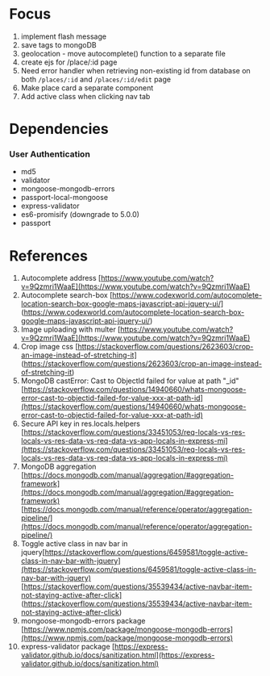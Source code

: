 # Focus 
1. implement flash message
2. save tags to mongoDB
3. geolocation - move autocomplete() function to a separate file
4. create ejs for /place/:id page
5. Need error handler when retrieving non-existing id from database on both ```/places/:id``` and ```/places/:id/edit``` page
6. Make place card a separate component
7. Add active class when clicking nav tab

# Dependencies
### User Authentication
- md5
- validator
- mongoose-mongodb-errors
- passport-local-mongoose
- express-validator
- es6-promisify (downgrade to 5.0.0)
- passport

# References
1. Autocomplete address [https://www.youtube.com/watch?v=9Qzmri1WaaE](https://www.youtube.com/watch?v=9Qzmri1WaaE)
2. Autocomplete search-box  [https://www.codexworld.com/autocomplete-location-search-box-google-maps-javascript-api-jquery-ui/]
 (https://www.codexworld.com/autocomplete-location-search-box-google-maps-javascript-api-jquery-ui/)
3. Image uploading with multer [https://www.youtube.com/watch?v=9Qzmri1WaaE](https://www.youtube.com/watch?v=9Qzmri1WaaE)
4. Crop image css [https://stackoverflow.com/questions/2623603/crop-an-image-instead-of-stretching-it]
(https://stackoverflow.com/questions/2623603/crop-an-image-instead-of-stretching-it)
5. MongoDB castError: Cast to ObjectId failed for value at path "_id"      [https://stackoverflow.com/questions/14940660/whats-mongoose-error-cast-to-objectid-failed-for-value-xxx-at-path-id](https://stackoverflow.com/questions/14940660/whats-mongoose-error-cast-to-objectid-failed-for-value-xxx-at-path-id)
6. Secure API key in res.locals.helpers [https://stackoverflow.com/questions/33451053/req-locals-vs-res-locals-vs-res-data-vs-req-data-vs-app-locals-in-express-mi](https://stackoverflow.com/questions/33451053/req-locals-vs-res-locals-vs-res-data-vs-req-data-vs-app-locals-in-express-mi)
7. MongoDB aggregation [https://docs.mongodb.com/manual/aggregation/#aggregation-framework](https://docs.mongodb.com/manual/aggregation/#aggregation-framework)
[https://docs.mongodb.com/manual/reference/operator/aggregation-pipeline/](https://docs.mongodb.com/manual/reference/operator/aggregation-pipeline/)
8. Toggle active class in nav bar in jquery[https://stackoverflow.com/questions/6459581/toggle-active-class-in-nav-bar-with-jquery](https://stackoverflow.com/questions/6459581/toggle-active-class-in-nav-bar-with-jquery)
[https://stackoverflow.com/questions/35539434/active-navbar-item-not-staying-active-after-click]
(https://stackoverflow.com/questions/35539434/active-navbar-item-not-staying-active-after-click)
9. mongoose-mongodb-errors package [https://www.npmjs.com/package/mongoose-mongodb-errors](https://www.npmjs.com/package/mongoose-mongodb-errors)
10. express-validator package [https://express-validator.github.io/docs/sanitization.html](https://express-validator.github.io/docs/sanitization.html)
